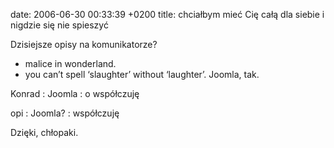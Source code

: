 date: 2006-06-30 00:33:39 +0200
title: chciałbym mieć Cię całą dla siebie i nigdzie się nie spieszyć

Dzisiejsze opisy na komunikatorze?

* malice in wonderland.
* you can’t spell ‘slaughter’ without ‘laughter’. Joomla, tak.

Konrad
: Joomla
: o współczuję

opi
: Joomla?
: współczuję

Dzięki, chłopaki.
